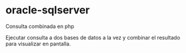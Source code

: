 # oracle-sqlserver
Consulta combinada en php 

Ejecutar consulta a dos bases de datos a la vez y combinar el resultado
para visualizar en pantalla.
